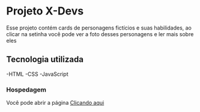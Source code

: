 # Projeto X-Devs

Esse projeto contém cards de personagens fictícios e suas habilidades, ao clicar na setinha você pode ver a foto desses personagens 
e ler mais sobre eles

## Tecnologia utilizada

-HTML 
-CSS
-JavaScript

### Hospedagem

Você pode abrir a página <a href="https://victorbreno92.github.io/x-devs/">Clicando aqui</a> 
